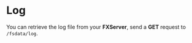 # Log

You can retrieve the log file from your **FXServer**, send a **GET** request to `/fsdata/log`.
